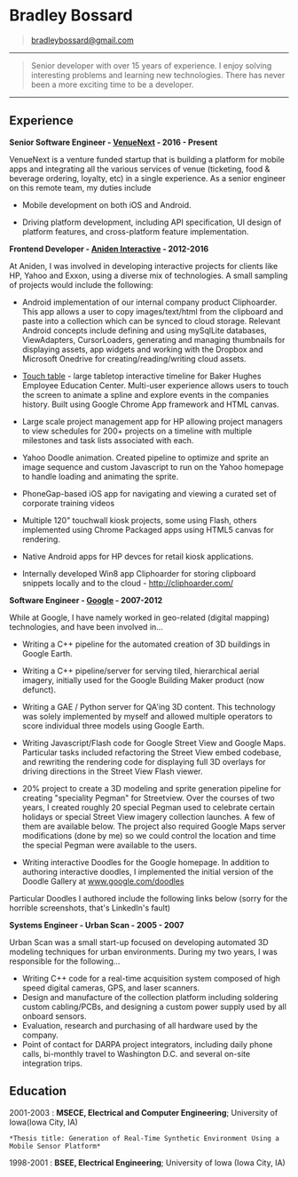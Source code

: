 Bradley Bossard
============

> <bradleybossard@gmail.com>

----

>  Senior developer with over 15 years of experience.  I enjoy solving interesting problems and learning new technologies.  There has never been a more exciting time to be a developer.

----

Experience
----------

**Senior Software Engineer - [VenueNext](http://www.venuenext.com/) - 2016 - Present**

VenueNext is a venture funded startup that is building a platform for
mobile apps and integrating all the various services of venue (ticketing,
food & beverage ordering, loyalty, etc) in a single experience.  As a
senior engineer on this remote team, my duties include

* Mobile development on both iOS and Android.

* Driving platform development, including API specification, UI design
  of platform features, and cross-platform feature implementation.

**Frontend Developer - [Aniden Interactive](http://www.aniden.com/) - 2012-2016**

At Aniden, I was involved in developing interactive projects for clients like HP, Yahoo and Exxon, using a diverse mix of technologies. A small sampling of projects would include the following:

* Android implementation of our internal company product Cliphoarder.  This app allows a user to copy images/text/html from the clipboard and paste into a collection which can be synced to cloud storage.  Relevant Android concepts include defining and using mySqlLite databases, ViewAdapters, CursorLoaders, generating and managing thumbnails for displaying assets, app widgets and working with the Dropbox and Microsoft Onedrive for creating/reading/writing cloud assets. 

* [Touch table](http://vimeo.com/105898051) - large tabletop interactive timeline for Baker Hughes Employee Education Center.  Multi-user experience allows users to touch the screen to animate a spline and explore events in the companies history.  Built using Google Chrome App framework and HTML canvas.

* Large scale project management app for HP allowing project managers to view schedules for 200+ projects on a timeline with multiple milestones and task lists associated with each.

* Yahoo Doodle animation. Created pipeline to optimize and sprite an image sequence and custom Javascript to run on the Yahoo homepage to handle loading and animating the sprite.

* PhoneGap-based iOS app for navigating and viewing a curated set of corporate training videos

* Multiple 120" touchwall kiosk projects, some using Flash, others implemented using Chrome Packaged apps using HTML5 canvas for rendering.

* Native Android apps for HP devces for retail kiosk applications.

* Internally developed Win8 app Cliphoarder for storing clipboard snippets locally and to the cloud - http://cliphoarder.com/

**Software Engineer - [Google](http://www.google.com/) - 2007-2012**

While at Google, I have namely worked in geo-related (digital mapping) technologies, and have been involved in...

- Writing a C++ pipeline for the automated creation of 3D buildings in Google Earth.

- Writing a C++ pipeline/server for serving tiled, hierarchical aerial imagery, initially used for the Google Building Maker product (now defunct).

- Writing a GAE / Python server for QA'ing 3D content.  This technology was solely implemented by myself and allowed multiple operators to score individual three models using Google Earth.

- Writing Javascript/Flash code for Google Street View and Google Maps.  Particular tasks included refactoring the Street View embed codebase, and rewriting the rendering code for displaying full 3D overlays for driving directions in the Street View Flash viewer.

- 20% project to create a 3D modeling and sprite generation pipeline for creating "speciality Pegman" for Streetview.  Over the courses of two years, I created roughly 20 special Pegman used to celebrate certain holidays or special Street View imagery collection launches.  A few of them are available below.  The project also required Google Maps server modifications (done by me) so we could control the location and time the special Pegman were available to the users.

- Writing interactive Doodles for the Google homepage.  In addition to authoring interactive doodles, 
I implemented the initial version of the Doodle Gallery at www.google.com/doodles

Particular Doodles I authored include the following links below (sorry for the horrible screenshots, that's LinkedIn's fault)

**Systems Engineer - Urban Scan - 2005 - 2007**

Urban Scan was a small start-up focused on developing automated 3D modeling techniques for urban environments. During my two years, I was responsible for the following...

* Writing C++ code for a real-time acquisition system composed of high speed digital cameras, GPS, and laser scanners.
* Design and manufacture of the collection platform including soldering custom cabling/PCBs, and designing a custom power supply used by all onboard sensors.
* Evaluation, research and purchasing of all hardware used by the company.
* Point of contact for DARPA project integrators, including daily phone calls, bi-monthly travel to Washington D.C. and several on-site integration trips.

Education
---------

2001-2003 
:   **MSECE, Electrical and Computer Engineering**; University of Iowa(Iowa City, IA)

    *Thesis title: Generation of Real-Time Synthetic Environment Using a Mobile Sensor Platform*

1998-2001
:   **BSEE, Electrical Engineering**; University of Iowa (Iowa City, IA)

<!--
Technical Experience
--------------------

My Cool Side Project
:   For items which don't have a clear time ordering, a definition
    list can be used to have named items.

    * These items can also contain lists, but you need to mind the
      indentation levels in the markdown source.
    * Second item.

Open Source
:   List open source contributions here, perhaps placing emphasis on
    the project names, for example the **Linux Kernel**, where you
    implemented multithreading over a long weekend, or **node.js**
    (with [link](http://nodejs.org)) which was actually totally
    your idea...

Programming Languages
:   **first-lang:** Here, we have an itemization, where we only want
    to add descriptions to the first few items, but still want to
    mention some others together at the end. A format that works well
    here is a description list where the first few items have their
    first word emphasized, and the last item contains the final few
    emphasized terms. Notice the reasonably nice page break in the pdf
    version, which wouldn't happen if we generated the pdf via html.

:   **second-lang:** Description of your experience with second-lang,
    perhaps again including a [link] [ref], this time placing the url
    reference elsewhere in the document to reduce clutter (see source
    file). 

:   **obscure-but-impressive-lang:** We both know this one's pushing
    it.

:   Basic knowledge of **C**, **x86 assembly**, **forth**, **Common Lisp**

[ref]: https://github.com/githubuser/superlongprojectname

Extra Section, Call it Whatever You Want
----------------------------------------

* Human Languages:

     * English (native speaker)
     * ???
     * This is what a nested list looks like.

* Random tidbit

* Other sort of impressive-sounding thing you did

----
-->

